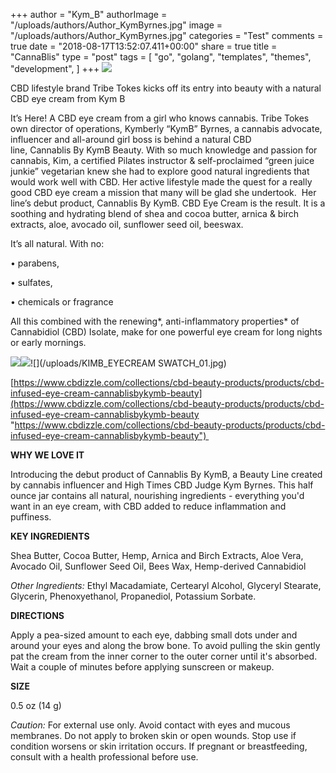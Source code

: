 +++
author = "Kym_B"
authorImage = "/uploads/authors/Author_KymByrnes.jpg"
image = "/uploads/authors/Author_KymByrnes.jpg"
categories = "Test"
comments = true
date = "2018-08-17T13:52:07.411+00:00"
share = true
title = "CannaBlis"
type = "post"
tags = [
    "go",
    "golang",
    "templates",
    "themes",
    "development",
]
+++
![](/uploads/CannaBLISWKymB_Logo_160x160@2x.jpg)

CBD lifestyle brand Tribe Tokes kicks off its entry into beauty with a natural CBD eye cream from Kym B 

It’s Here! A CBD eye cream from a girl who knows cannabis. Tribe Tokes own director of operations, Kymberly “KymB” Byrnes, a cannabis advocate, influencer and all-around girl boss is behind a natural CBD line, Cannablis By KymB Beauty. With so much knowledge and passion for cannabis, Kim, a certified Pilates instructor & self-proclaimed “green juice junkie” vegetarian knew she had to explore good natural ingredients that would work well with CBD. Her active lifestyle made the quest for a really good CBD eye cream a mission that many will be glad she undertook.  Her line’s debut product, Cannablis By KymB. CBD Eye Cream is the result. It is a soothing and hydrating blend of shea and cocoa butter, arnica & birch extracts, aloe, avocado oil, sunflower seed oil, beeswax. 

It’s all natural. With no: 

• parabens, 

• sulfates, 

• chemicals or fragrance 

All this combined with the renewing*, anti-inflammatory properties* of Cannabidiol (CBD) Isolate, make for one powerful eye cream for long nights or early mornings.

![](/uploads/EyeCream6_4x6forweb.jpg)![](/uploads/eyecream_sidebyside.jpg)![](/uploads/KIMB_EYECREAM SWATCH_01.jpg)

[https://www.cbdizzle.com/collections/cbd-beauty-products/products/cbd-infused-eye-cream-cannablisbykymb-beauty](https://www.cbdizzle.com/collections/cbd-beauty-products/products/cbd-infused-eye-cream-cannablisbykymb-beauty "https://www.cbdizzle.com/collections/cbd-beauty-products/products/cbd-infused-eye-cream-cannablisbykymb-beauty") 

**WHY WE LOVE IT** 

Introducing the debut product of Cannablis By KymB, a Beauty Line created by cannabis influencer and High Times CBD Judge Kym Byrnes. This half ounce jar contains all natural, nourishing ingredients - everything you'd want in an eye cream, with CBD added to reduce inflammation and puffiness. 

**KEY INGREDIENTS**  

Shea Butter, Cocoa Butter, Hemp, Arnica and Birch Extracts, Aloe Vera, Avocado Oil, Sunflower Seed Oil, Bees Wax, Hemp-derived Cannabidiol  

_Other Ingredients:_ Ethyl Macadamiate, Certearyl Alcohol, Glyceryl Stearate, Glycerin, Phenoxyethanol, Propanediol, Potassium Sorbate. 

**DIRECTIONS** 

Apply a pea-sized amount to each eye, dabbing small dots under and around your eyes and along the brow bone. To avoid pulling the skin gently pat the cream from the inner corner to the outer corner until it's absorbed. Wait a couple of minutes before applying sunscreen or makeup.  

**SIZE** 

0\.5 oz (14 g) 

_Caution:_ For external use only. Avoid contact with eyes and mucous membranes. Do not apply to broken skin or open wounds. Stop use if condition worsens or skin irritation occurs. If pregnant or breastfeeding, consult with a health professional before use. 
